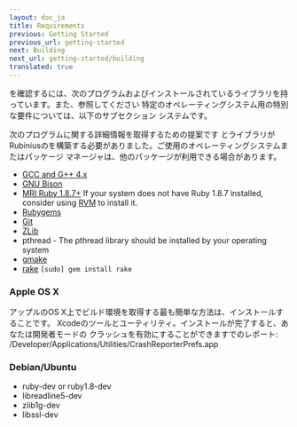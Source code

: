 ```yaml
---
layout: doc_ja
title: Requirements
previous: Getting Started
previous_url: getting-started
next: Building
next_url: getting-started/building
translated: true
---
```


を確認するには、次のプログラムおよびインストールされているライブラリを持っています。また、参照してください
特定のオペレーティングシステム用の特別な要件については、以下のサブセクション
システムです。

次のプログラムに関する詳細情報を取得するための提案です
とライブラリがRubiniusのを構築する必要がありました。ご使用のオペレーティングシステムまたはパッケージ
マネージャは、他のパッケージが利用できる場合があります。

  * [GCC and G++ 4.x](http://gcc.gnu.org/)
  * [GNU Bison](http://www.gnu.org/software/bison/)
  * [MRI Ruby 1.8.7+](http://www.ruby-lang.org/) If your system does not have
    Ruby 1.8.7 installed, consider using [RVM](https://rvm.beginrescueend.com/)
    to install it.
  * [Rubygems](http://www.rubygems.org/)
  * [Git](http://git.or.cz/)
  * [ZLib](http://www.zlib.net/)
  * pthread - The pthread library should be installed by your operating system
  * [gmake](http://savannah.gnu.org/projects/make/)
  * [rake](http://rake.rubyforge.org/) `[sudo] gem install rake`


### Apple OS X

アップルのOS X上でビルド環境を取得する最も簡単な方法は、インストールすることです。
Xcodeのツールとユーティリティ。インストールが完了すると、あなたは開発者モードの
クラッシュを有効にすることができますでのレポート:
/Developer/Applications/Utilities/CrashReporterPrefs.app


### Debian/Ubuntu

  * ruby-dev or ruby1.8-dev
  * libreadline5-dev
  * zlib1g-dev
  * libssl-dev
